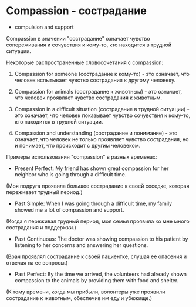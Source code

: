 # Compassion - сострадание




- compulsion and support

Compassion в значении "сострадание" означает чувство сопереживания и сочувствия к кому-то, кто находится в трудной ситуации.

Некоторые распространенные словосочетания с compassion:

1. Compassion for someone (сострадание к кому-то) - это означает, что человек испытывает чувство сострадания к другому человеку.

2. Compassion for animals (сострадание к животным) - это означает, что человек проявляет чувство сострадания к животным.

3. Compassion in a difficult situation (сострадание в трудной ситуации) - это означает, что человек показывает чувство сочувствия к кому-то, кто находится в трудной ситуации.

4. Compassion and understanding (сострадание и понимание) - это означает, что человек не только проявляет чувство сострадания, но и понимает, что происходит с другим человеком.

Примеры использования "compassion" в разных временах:

- Present Perfect: My friend has shown great compassion for her neighbor who is going through a difficult time.

(Моя подруга проявила большое сострадание к своей соседке, которая переживает трудный период.)

- Past Simple: When I was going through a difficult time, my family showed me a lot of compassion and support.

(Когда я переживал трудный период, моя семья проявила ко мне много сострадания и поддержки.)

- Past Continuous: The doctor was showing compassion to his patient by listening to her concerns and answering her questions.

(Врач проявлял сострадание к своей пациентке, слушая ее опасения и отвечая на ее вопросы.)

- Past Perfect: By the time we arrived, the volunteers had already shown compassion to the animals by providing them with food and shelter.

(К тому времени, когда мы прибыли, волонтеры уже проявили сострадание к животным, обеспечив им еду и убежище.)